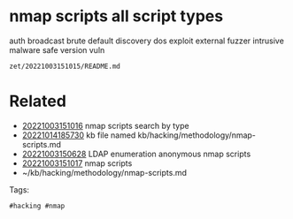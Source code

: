 # nmap scripts all script types
auth
broadcast
brute
default
discovery
dos
exploit
external
fuzzer
intrusive
malware
safe
version
vuln

` zet/20221003151015/README.md `

# Related

- [20221003151016](/zet/20221003151016/README.md) nmap scripts search by type
- [20221014185730](/zet/20221014185730/README.md) kb file named kb/hacking/methodology/nmap-scripts.md
- [20221003150628](/zet/20221003150628/README.md) LDAP enumeration anonymous nmap scripts
- [20221003151017](/zet/20221003151017/README.md) nmap scripts
- ~/kb/hacking/methodology/nmap-scripts.md

Tags:

    #hacking #nmap 
